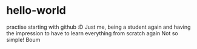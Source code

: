 # hello-world
practise starting with github :D
Just me, being a student again and having the impression to have to learn everything from scratch again
Not so simple!
Boum
